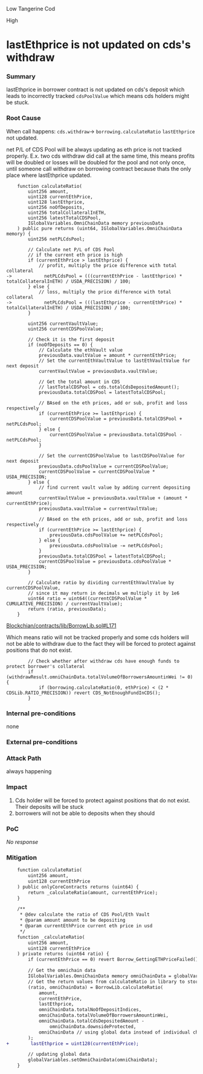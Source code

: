 Low Tangerine Cod

High

# lastEthprice is not updated on cds's withdraw

### Summary

lastEthprice in borrower contract is not updated on cds's deposit which leads to incorrectly tracked `cdsPoolValue` which means cds holders might be stuck.

### Root Cause
When call happens: `cds.withdraw`-> `borrowing.calculateRatio` `lastEthprice` not updated.

net P/L of CDS Pool will be always updating as eth price is not tracked properly. E.x. two cds withdraw did call at the same time, this means profits will be doubled or losses will be doubled for the pool and not only once, until someone call withdraw on borrowing contract because thats the only place where lastEthprice updated.
```solidity
    function calculateRatio(
        uint256 amount,
        uint128 currentEthPrice,
        uint128 lastEthprice,
        uint256 noOfDeposits,
        uint256 totalCollateralInETH,
        uint256 latestTotalCDSPool,
        IGlobalVariables.OmniChainData memory previousData
    ) public pure returns (uint64, IGlobalVariables.OmniChainData memory) {
        uint256 netPLCdsPool;

        // Calculate net P/L of CDS Pool
        // if the current eth price is high
        if (currentEthPrice > lastEthprice) {
            // profit, multiply the price difference with total collateral
->            netPLCdsPool = (((currentEthPrice - lastEthprice) * totalCollateralInETH) / USDA_PRECISION) / 100;
        } else {
            // loss, multiply the price difference with total collateral
->            netPLCdsPool = (((lastEthprice - currentEthPrice) * totalCollateralInETH) / USDA_PRECISION) / 100;
        }

        uint256 currentVaultValue;
        uint256 currentCDSPoolValue;

        // Check it is the first deposit
        if (noOfDeposits == 0) {
            // Calculate the ethVault value
            previousData.vaultValue = amount * currentEthPrice;
            // Set the currentEthVaultValue to lastEthVaultValue for next deposit
            currentVaultValue = previousData.vaultValue;

            // Get the total amount in CDS
            // lastTotalCDSPool = cds.totalCdsDepositedAmount();
            previousData.totalCDSPool = latestTotalCDSPool;

            // BAsed on the eth prices, add or sub, profit and loss respectively
            if (currentEthPrice >= lastEthprice) {
                currentCDSPoolValue = previousData.totalCDSPool + netPLCdsPool;
            } else {
                currentCDSPoolValue = previousData.totalCDSPool - netPLCdsPool;
            }

            // Set the currentCDSPoolValue to lastCDSPoolValue for next deposit
            previousData.cdsPoolValue = currentCDSPoolValue;
            currentCDSPoolValue = currentCDSPoolValue * USDA_PRECISION;
        } else {
            // find current vault value by adding current depositing amount
            currentVaultValue = previousData.vaultValue + (amount * currentEthPrice);
            previousData.vaultValue = currentVaultValue;

            // BAsed on the eth prices, add or sub, profit and loss respectively
            if (currentEthPrice >= lastEthprice) {
                previousData.cdsPoolValue += netPLCdsPool;
            } else {
                previousData.cdsPoolValue -= netPLCdsPool;
            }
            previousData.totalCDSPool = latestTotalCDSPool;
            currentCDSPoolValue = previousData.cdsPoolValue * USDA_PRECISION;
        }

        // Calculate ratio by dividing currentEthVaultValue by currentCDSPoolValue,
        // since it may return in decimals we multiply it by 1e6
        uint64 ratio = uint64((currentCDSPoolValue * CUMULATIVE_PRECISION) / currentVaultValue);
        return (ratio, previousData);
    }
```
[Blockchian/contracts/lib/BorrowLib.sol#L171](https://github.com/sherlock-audit/2024-11-autonomint/blob/main/Blockchain/Blockchian/contracts/lib/BorrowLib.sol#L171)

Which means ratio will not be tracked properly and some cds holders will not be able to withdraw due to the fact they will be forced to protect against positions that do not exist.

```solidity
        // Check whether after withdraw cds have enough funds to protect borrower's collateral
        if (withdrawResult.omniChainData.totalVolumeOfBorrowersAmountinWei != 0) {
            if (borrowing.calculateRatio(0, ethPrice) < (2 * CDSLib.RATIO_PRECISION)) revert CDS_NotEnoughFundInCDS();
        }
```
### Internal pre-conditions

none

### External pre-conditions

### Attack Path

always happening

### Impact

1. Cds holder will be forced to protect against positions that do not exist. Their deposits will be stuck
2. borrowers will not be able to deposits when they should

### PoC

_No response_

### Mitigation

```diff
    function calculateRatio(
        uint256 amount,
        uint128 currentEthPrice
    ) public onlyCoreContracts returns (uint64) {
        return _calculateRatio(amount, currentEthPrice);
    }

    /**
     * @dev calculate the ratio of CDS Pool/Eth Vault
     * @param amount amount to be depositing
     * @param currentEthPrice current eth price in usd
     */
    function _calculateRatio(
        uint256 amount,
        uint128 currentEthPrice
    ) private returns (uint64 ratio) {
        if (currentEthPrice == 0) revert Borrow_GettingETHPriceFailed();

        // Get the omnichain data
        IGlobalVariables.OmniChainData memory omniChainData = globalVariables.getOmniChainData();
        // Get the return values from calculateRatio in library to store
        (ratio, omniChainData) = BorrowLib.calculateRatio(
            amount,
            currentEthPrice,
            lastEthprice,
            omniChainData.totalNoOfDepositIndices,
            omniChainData.totalVolumeOfBorrowersAmountinWei,
            omniChainData.totalCdsDepositedAmount -
                omniChainData.downsideProtected,
            omniChainData // using global data instead of individual chain data
        );
+        lastEthprice = uint128(currentEthPrice);

        // updating global data
        globalVariables.setOmniChainData(omniChainData);
    }


```